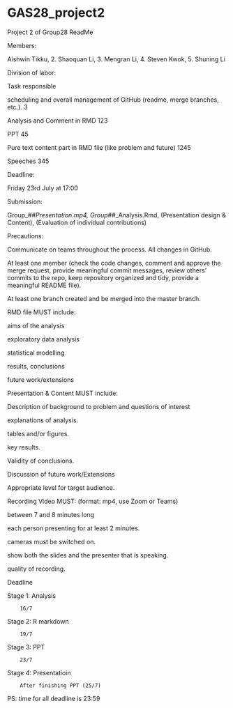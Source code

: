 # GAS28_project2
 Project 2 of Group28
ReadMe 

Members: 

Aishwin Tikku, 2. Shaoquan Li, 3. Mengran Li, 4. Steven Kwok, 5. Shuning Li 

 

Division of labor:  

Task                                                                                    responsible 

scheduling and overall management of GitHub (readme, merge branches, etc.).             3 

Analysis and Comment in RMD                                                             123 

PPT                                                                                     45 

Pure text content part in RMD file (like problem and future)                            1245 

Speeches                                                                                345 

 

Deadline: 

Friday 23rd July at 17:00 

 

Submission: 

Group_##_Presentation.mp4, Group_##_Analysis.Rmd, (Presentation design & Content), (Evaluation of individual contributions) 

 

Precautions: 

Communicate on teams throughout the process. All changes in GitHub. 

At least one member (check the code changes, comment and approve the merge request, provide meaningful commit messages, review others’ commits to the repo, keep repository organized and tidy, provide a meaningful README file). 

At least one branch created and be merged into the master branch. 

 

RMD file MUST include: 

aims of the analysis 

exploratory data analysis 

statistical modelling  

results, conclusions 

future work/extensions 

 

Presentation & Content MUST include: 

Description of background to problem and questions of interest 

explanations of analysis.  

tables and/or figures.  

key results.  

Validity of conclusions.  

Discussion of future work/Extensions  

Appropriate level for target audience.  

 

Recording Video MUST: (format: mp4, use Zoom or Teams) 

between 7 and 8 minutes long 

each person presenting for at least 2 minutes. 

cameras must be switched on. 

show both the slides and the presenter that is speaking. 

quality of recording.  

 

 

Deadline  

Stage 1: Analysis 

		16/7 

Stage 2: R markdown 

		19/7 

Stage 3: PPT 

		23/7 

Stage 4: Presentatioin 

		After finishing PPT (25/7) 

 

PS: time for all deadline is 23:59 
